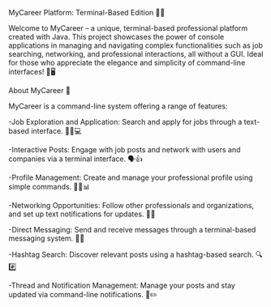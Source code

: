 MyCareer Platform: Terminal-Based Edition 🚀💼

Welcome to MyCareer – a unique, terminal-based professional platform created with Java. This project showcases the power of console applications in managing and navigating complex functionalities such as job searching, networking, and professional interactions, all without a GUI. Ideal for those who appreciate the elegance and simplicity of command-line interfaces! 🌟🖥️

About MyCareer 🤔

MyCareer is a command-line system offering a range of features:

-Job Exploration and Application: Search and apply for jobs through a text-based interface. 🕵️‍♂️💻

-Interactive Posts: Engage with job posts and network with users and companies via a terminal interface. 🗣️👍

-Profile Management: Create and manage your professional profile using simple commands. 🙍‍♂️📊

-Networking Opportunities: Follow other professionals and organizations, and set up text notifications for updates. 🤝📲

-Direct Messaging: Send and receive messages through a terminal-based messaging system. 💬📩

-Hashtag Search: Discover relevant posts using a hashtag-based search. 🔍#️⃣

-Thread and Notification Management: Manage your posts and stay updated via command-line notifications. 🧵✏️
